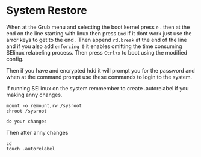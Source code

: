# System Restore

When at the Grub menu and selecting the boot kernel press `e` .
then at the end on the line starting with linux then press `End` if it dont work just use the arror keys to get to the end . 
Then append `rd.break` at the end of the line and if you also 
add `enforcing 0` it enables omitting the time consuming SElinux relabeling process.
Then press `Ctrl+x` to boot using the modified config.

Then if you have and encrypted hdd it will prompt you for the password
and when at the command prompt use these commands to login to the system.

If running SEllinux on the system remmember to create .autorelabel if you making anny 
changes. 

```
mount -o remount,rw /sysroot
chroot /sysroot

do your changes 

```
Then after anny changes 
```
cd 
touch .autorelabel
```
